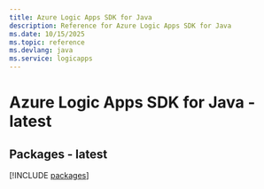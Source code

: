 ```yaml
---
title: Azure Logic Apps SDK for Java
description: Reference for Azure Logic Apps SDK for Java
ms.date: 10/15/2025
ms.topic: reference
ms.devlang: java
ms.service: logicapps
---
```

# Azure Logic Apps SDK for Java - latest
## Packages - latest
[!INCLUDE [packages](logic-apps-index.md)]